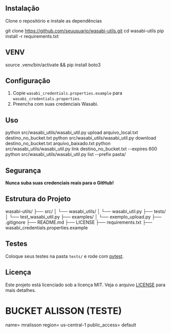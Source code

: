 ## Instalação

Clone o repositório e instale as dependências

git clone https://github.com/seuusuario/wasabi-utils.git
cd wasabi-utils
pip install -r requirements.txt

## VENV
source .venv/bin/activate && pip install boto3


## Configuração

1. Copie `wasabi_credentials.properties.example` para `wasabi_credentials.properties`.
2. Preencha com suas credenciais Wasabi.

## Uso

python src/wasabi_utils/wasabi_util.py upload arquivo_local.txt destino_no_bucket.txt
python src/wasabi_utils/wasabi_util.py download destino_no_bucket.txt arquivo_baixado.txt
python src/wasabi_utils/wasabi_util.py link destino_no_bucket.txt --expires 600
python src/wasabi_utils/wasabi_util.py list --prefix pasta/


## Segurança
**Nunca suba suas credenciais reais para o GitHub!**

## Estrutura do Projeto

wasabi-utils/
├── src/
│ └── wasabi_utils/
│ └── wasabi_util.py
├── tests/
│ └── test_wasabi_util.py
├── examples/
│ └── exemplo_upload.py
├── .gitignore
├── README.md
├── LICENSE
├── requirements.txt
├── wasabi_credentials.properties.example

## Testes
Coloque seus testes na pasta `tests/` e rode com [pytest](https://pytest.org).

## Licença
Este projeto está licenciado sob a licença MIT. Veja o arquivo [LICENSE](LICENSE) para mais detalhes.




# BUCKET ALISSON (TESTE)

name= mralisson
region= us-central-1
public_access= default